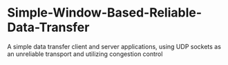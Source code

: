 # Simple-Window-Based-Reliable-Data-Transfer

A simple data transfer client and server applications, using UDP sockets as an unreliable transport and utilizing congestion control
